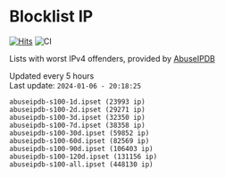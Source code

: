 # Blocklist IP

[![Hits](https://hits.seeyoufarm.com/api/count/incr/badge.svg?url=https%3A%2F%2Fgithub.com%2Fborestad%2Fblocklist-ip%2F&count_bg=%2379C83D&title_bg=%23555555&icon=&icon_color=%23E7E7E7&title=hits&edge_flat=false)](https://hits.seeyoufarm.com)  ![CI](https://img.shields.io/github/workflow/status/borestad/blocklist-ip/CI?style=flat-square)

Lists with worst IPv4 offenders, provided by [AbuseIPDB](https://www.abuseipdb.com/)

<!-- FOOTER-PLACEHOLDER -->
Updated every 5 hours<br>
Last update: `2024-01-06 - 20:18:25`
```
abuseipdb-s100-1d.ipset (23993 ip)
abuseipdb-s100-2d.ipset (29271 ip)
abuseipdb-s100-3d.ipset (32350 ip)
abuseipdb-s100-7d.ipset (38358 ip)
abuseipdb-s100-30d.ipset (59852 ip)
abuseipdb-s100-60d.ipset (82569 ip)
abuseipdb-s100-90d.ipset (106403 ip)
abuseipdb-s100-120d.ipset (131156 ip)
abuseipdb-s100-all.ipset (448130 ip)
```
